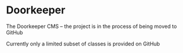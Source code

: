 # Doorkeeper
The Doorkeeper CMS – the project is in the process of being moved to GitHub

Currently only a limited subset of classes is provided on GitHub

